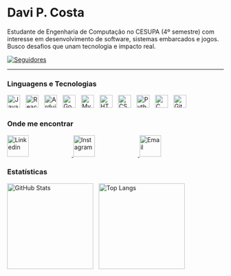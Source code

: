 # Davi P. Costa

Estudante de Engenharia de Computação no CESUPA (4º semestre) com interesse em desenvolvimento de software, sistemas embarcados e jogos. Busco desafios que unam tecnologia e impacto real.

<p align="left">
    <a href="https://github.com/davipcosta?tab=followers">
        <img 
            alt="Seguidores" 
            title="Me siga no GitHub" 
            src="https://custom-icon-badges.demolab.com/github/followers/davipcosta?color=236ad3&labelColor=1155ba&style=for-the-badge&logo=github&label=Seguidores&logoColor=white"
        />
    </a>
</p>

---

### Linguagens e Tecnologias

<img 
    align="left" 
    alt="Java" 
    title="Java"
    width="30px" 
    style="padding-right: 10px;" 
    src="https://cdn.jsdelivr.net/gh/devicons/devicon@latest/icons/java/java-original.svg" 
/>

<img 
    align="left" 
    alt="React"
    title="React" 
    width="30px" 
    style="padding-right: 10px;" 
    src="https://cdn.jsdelivr.net/gh/devicons/devicon@latest/icons/react/react-original.svg" 
/>

<img 
    align="left" 
    alt="Arduino" 
    title="Arduino"
    width="30px" 
    style="padding-right: 10px;" 
    src="https://cdn.jsdelivr.net/gh/devicons/devicon@latest/icons/arduino/arduino-original.svg"
/>

<img 
    align="left" 
    alt="Godot" 
    title="Godot"
    width="30px" 
    style="padding-right: 10px;" 
    src="https://cdn.jsdelivr.net/gh/devicons/devicon@latest/icons/godot/godot-original.svg"
/>

<img 
    align="left" 
    alt="MySQL" 
    title="MySQL"
    width="30px" 
    style="padding-right: 10px;" 
    src="https://cdn.jsdelivr.net/gh/devicons/devicon@latest/icons/mysql/mysql-original.svg" 
/>

<img 
    align="left" 
    alt="HTML"
    title="HTML" 
    width="30px" 
    style="padding-right: 10px;" 
    src="https://cdn.jsdelivr.net/gh/devicons/devicon@latest/icons/html5/html5-original.svg" 
/>
<img 
    align="left" 
    alt="CSS" 
    title="CSS"
    width="30px" 
    style="padding-right: 10px;" 
    src="https://cdn.jsdelivr.net/gh/devicons/devicon@latest/icons/css3/css3-original.svg" 
/>

<img 
    align="left" 
    alt="Python" 
    title="Python"
    width="30px" 
    style="padding-right: 10px;" 
    src="https://cdn.jsdelivr.net/gh/devicons/devicon@latest/icons/python/python-original.svg" 
/>

<img 
    align="left" 
    alt="C" 
    title="C"
    width="30px" 
    style="padding-right: 10px;" 
    src="https://cdn.jsdelivr.net/gh/devicons/devicon@latest/icons/c/c-original.svg" 
/>

<img 
    align="left" 
    alt="Git" 
    title="Git"
    width="30px" 
    style="padding-right: 10px;" 
    src="https://cdn.jsdelivr.net/gh/devicons/devicon@latest/icons/git/git-original.svg" 
/>

<br/><br/>

### Onde me encontrar

<p align="left">
    <a href="https://www.linkedin.com/in/davipcosta1/" target="_blank">
        <img 
            alt="Linkedin" 
            title="Linkedin"
            width="50px" 
            style="padding-right: 100px;" 
            src="https://cdn.jsdelivr.net/gh/devicons/devicon@latest/icons/linkedin/linkedin-plain.svg"
        />
    </a>
    <a href="https://www.instagram.com/davipcosta_" target="_blank">
        <img 
            alt="Instagram" 
            title="Instagram"
            width="50px" 
            style="padding-right: 100px;" 
            src="https://cdn.jsdelivr.net/gh/simple-icons/simple-icons/icons/instagram.svg"
        />
    </a>
    <a href="mailto:dpimentel.costa@gmail.com" target="_blank">
        <img 
            alt="Email" 
            title="Email"
            width="50px" 
            style="padding-right: 100px;" 
            src="https://cdn.jsdelivr.net/gh/simple-icons/simple-icons/icons/gmail.svg"
        />
    </a>
</p>


### Estatísticas

<p>
  <img 
    align="left" 
    alt="GitHub Stats" 
    height="200" 
    style="padding-right: 10px;" 
    src="https://github-readme-stats.vercel.app/api?username=davipcosta&show_icons=true&bg_color=1e1e2e&text_color=cdd6f4&icon_color=cba6f7&title_color=94e2d5" 
  />

  <img 
    align="left" 
    alt="Top Langs" 
    height="200" 
    src="https://github-readme-stats.vercel.app/api/top-langs/?username=davipcosta&layout=compact&bg_color=1e1e2e&text_color=cdd6f4&icon_color=cba6f7&title_color=94e2d5" 
  />
</p>



